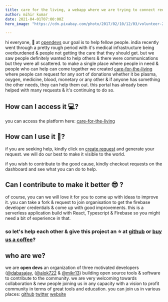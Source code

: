 ```yaml
---
title: care for the living, a webapp where we are trying to connect requestor to donor.
author: mihir kumar
date: 2021-04-01T07:00:00Z
hero_image: "https://cdn.pixabay.com/photo/2017/02/10/12/03/volunteer-2055010_960_720.png"

---
```

hi everyone, 👋
at [opendevs](https://opendevs.in) our goal is to help fellow people. india recently went through a pretty rough period with it's medical infrastructure being overburdened & people not getting the care that they should get. but we saw people definitely wanted to help others & there were communications but they were all scattered. to make a single place where people in need & people who can help can come together we created [care-for-the-living](https://carefortheliving.org/) where people can request for any sort of donations whether it be plasma, oxygen, medicine, blood, monetary or any other & if anyone has something the other needs, they can help them out. this portal has already been helped with many requests & it's continuing to do so.

## How can I access it 💻?

you can access the platform here: [care-for-the-living](https://carefortheliving.org/)

## How can I use it 📜?

if you are seeking help, kindly click on [create request](https://carefortheliving.org/request/create) and generate your request. we will do our best to make it visible to the world.

if you wish to contribute to the good cause, kindly checkout requests on the dashboard and see what you can do to help.

## Can I contribute to make it better 😎 ?

of course, you can we will love it for you to come up with ideas to improve it. you can take a fork & request to join organisation to get the firebase developer credentials & come up with good improvements. this is a serverless application build with React, Typescript & Firebase so you might need a bit of experience in that.

### so let's help each other & give this project an ⭐ at [github](https://github.com/carefortheliving/frontend) or [buy us a coffee](https://www.buymeacoffee.com/opendevs)?

## who are we?

we are **open devs** an organization of three motivated developers ([@dabasajay](https://github.com/dabasajay), ([@alok722](https://github.com/alok722) & [@mikr13](https://github.com/mikr13)) building open source tools & software to contribute to the community. we are very welcoming towards collaboration & new people joining us in any capacity with a vision to profit community in terms of great tools and education.
you can join us in various places:
[github](https://github.com/open-devs)
[twitter](https://twitter.com/opendevs_2020)
[website](https://opendevs.in)
